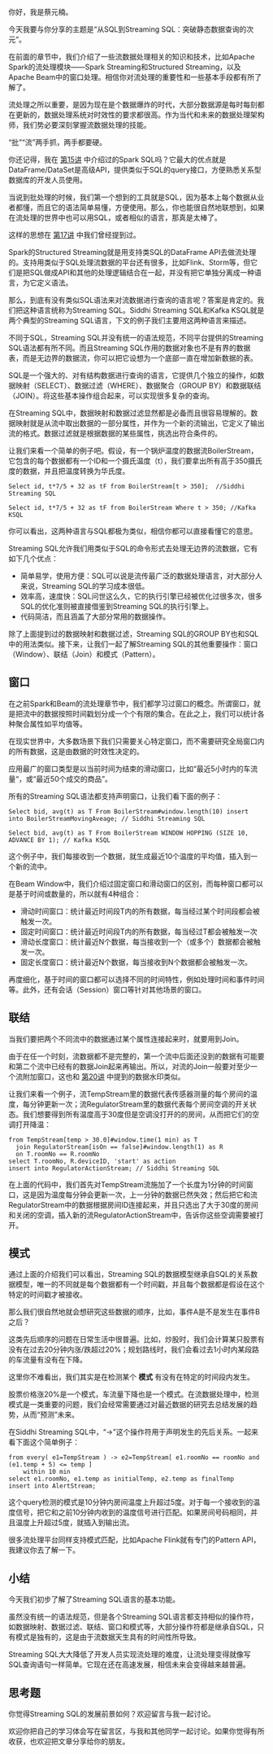 你好，我是蔡元楠。

今天我要与你分享的主题是“从SQL到Streaming SQL：突破静态数据查询的次元”。

在前面的章节中，我们介绍了一些流数据处理相关的知识和技术，比如Apache Spark的流处理模块——Spark Streaming和Structured Streaming，以及Apache Beam中的窗口处理。相信你对流处理的重要性和一些基本手段都有所了解了。

流处理之所以重要，是因为现在是个数据爆炸的时代，大部分数据源是每时每刻都在更新的，数据处理系统对时效性的要求都很高。作为当代和未来的数据处理架构师，我们势必要深刻掌握流数据处理的技能。

“批”“流”两手抓，两手都要硬。

你还记得，我在 [第15讲](https://time.geekbang.org/column/article/96256) 中介绍过的Spark SQL吗？它最大的优点就是DataFrame/DataSet是高级API，提供类似于SQL的query接口，方便熟悉关系型数据库的开发人员使用。

当说到批处理的时候，我们第一个想到的工具就是SQL，因为基本上每个数据从业者都懂，而且它的语法简单易懂，方便使用。那么，你也能很自然地联想到，如果在流处理的世界中也可以用SQL，或者相似的语言，那真是太棒了。

这样的思想在 [第17讲](https://time.geekbang.org/column/article/97121) 中我们曾经提到过。

Spark的Structured Streaming就是用支持类SQL的DataFrame API去做流处理的。支持用类似于SQL处理流数据的平台还有很多，比如Flink、Storm等，但它们是把SQL做成API和其他的处理逻辑结合在一起，并没有把它单独分离成一种语言，为它定义语法。

那么，到底有没有类似SQL语法来对流数据进行查询的语言呢？答案是肯定的。我们把这种语言统称为Streaming SQL。Siddhi Streaming SQL和Kafka KSQL就是两个典型的Streaming SQL语言，下文的例子我们主要用这两种语言来描述。

不同于SQL，Streaming SQL并没有统一的语法规范，不同平台提供的Streaming SQL语法都有所不同。而且Streaming SQL作用的数据对象也不是有界的数据表，而是无边界的数据流，你可以把它设想为一个底部一直在增加新数据的表。

SQL是一个强大的、对有结构数据进行查询的语言，它提供几个独立的操作，如数据映射（SELECT）、数据过滤（WHERE）、数据聚合（GROUP BY）和数据联结（JOIN）。将这些基本操作组合起来，可以实现很多复杂的查询。

在Streaming SQL中，数据映射和数据过滤显然都是必备而且很容易理解的。数据映射就是从流中取出数据的一部分属性，并作为一个新的流输出，它定义了输出流的格式。数据过滤就是根据数据的某些属性，挑选出符合条件的。

让我们来看一个简单的例子吧。假设，有一个锅炉温度的数据流BoilerStream，它包含的每个数据都有一个ID和一个摄氏温度（t），我们要拿出所有高于350摄氏度的数据，并且把温度转换为华氏度。

```
Select id, t*7/5 + 32 as tF from BoilerStream[t > 350];  //Siddhi Streaming SQL

Select id, t*7/5 + 32 as tF from BoilerStream Where t > 350; //Kafka KSQL

```

你可以看出，这两种语言与SQL都极为类似，相信你都可以直接看懂它的意思。

Streaming SQL允许我们用类似于SQL的命令形式去处理无边界的流数据，它有如下几个优点：

- 简单易学，使用方便：SQL可以说是流传最广泛的数据处理语言，对大部分人来说，Streaming SQL的学习成本很低。
- 效率高，速度快：SQL问世这么久，它的执行引擎已经被优化过很多次，很多SQL的优化准则被直接借鉴到Streaming SQL的执行引擎上。
- 代码简洁，而且涵盖了大部分常用的数据操作。

除了上面提到过的数据映射和数据过滤，Streaming SQL的GROUP BY也和SQL中的用法类似。接下来，让我们一起了解Streaming SQL的其他重要操作：窗口（Window）、联结（Join）和模式（Pattern）。

## 窗口

在之前Spark和Beam的流处理章节中，我们都学习过窗口的概念。所谓窗口，就是把流中的数据按照时间戳划分成一个个有限的集合。在此之上，我们可以统计各种聚合属性如平均值等。

在现实世界中，大多数场景下我们只需要关心特定窗口，而不需要研究全局窗口内的所有数据，这是由数据的时效性决定的。

应用最广的窗口类型是以当前时间为结束的滑动窗口，比如“最近5小时内的车流量“，或“最近50个成交的商品”。

所有的Streaming SQL语法都支持声明窗口，让我们看下面的例子：

```
Select bid, avg(t) as T From BoilerStream#window.length(10) insert into BoilerStreamMovingAveage; // Siddhi Streaming SQL

Select bid, avg(t) as T From BoilerStream WINDOW HOPPING (SIZE 10, ADVANCE BY 1); // Kafka KSQL

```

这个例子中，我们每接收到一个数据，就生成最近10个温度的平均值，插入到一个新的流中。

在Beam Window中，我们介绍过固定窗口和滑动窗口的区别，而每种窗口都可以是基于时间或数量的，所以就有4种组合：

- 滑动时间窗口：统计最近时间段T内的所有数据，每当经过某个时间段都会被触发一次。
- 固定时间窗口：统计最近时间段T内的所有数据，每当经过T都会被触发一次
- 滑动长度窗口：统计最近N个数据，每当接收到一个（或多个）数据都会被触发一次。
- 固定长度窗口：统计最近N个数据，每当接收到N个数据都会被触发一次。

再度细化，基于时间的窗口都可以选择不同的时间特性，例如处理时间和事件时间等。此外，还有会话（Session）窗口等针对其他场景的窗口。

## 联结

当我们要把两个不同流中的数据通过某个属性连接起来时，就要用到Join。

由于在任一个时刻，流数据都不是完整的，第一个流中后面还没到的数据有可能要和第二个流中已经有的数据Join起来再输出。所以，对流的Join一般要对至少一个流附加窗口，这也和 [第20讲](https://time.geekbang.org/column/article/98537) 中提到的数据水印类似。

让我们来看一个例子，流TempStream里的数据代表传感器测量的每个房间的温度，每分钟更新一次；流RegulatorStream里的数据代表每个房间空调的开关状态。我们想要得到所有温度高于30度但是空调没打开的的房间，从而把它们的空调打开降温：

```
from TempStream[temp > 30.0]#window.time(1 min) as T
  join RegulatorStream[isOn == false]#window.length(1) as R
  on T.roomNo == R.roomNo
select T.roomNo, R.deviceID, 'start' as action
insert into RegulatorActionStream; // Siddhi Streaming SQL

```

在上面的代码中，我们首先对TempStream流施加了一个长度为1分钟的时间窗口，这是因为温度每分钟会更新一次，上一分钟的数据已然失效；然后把它和流RegulatorStream中的数据根据房间ID连接起来，并且只选出了大于30度的房间和关闭的空调，插入新的流RegulatorActionStream中，告诉你这些空调需要被打开。

## 模式

通过上面的介绍我们可以看出，Streaming SQL的数据模型继承自SQL的关系数据模型，唯一的不同就是每个数据都有一个时间戳，并且每个数据都是假设在这个特定的时间戳才被接收。

那么我们很自然地就会想研究这些数据的顺序，比如，事件A是不是发生在事件B之后？

这类先后顺序的问题在日常生活中很普遍。比如，炒股时，我们会计算某只股票有没有在过去20分钟内涨/跌超过20%；规划路线时，我们会看过去1小时内某段路的车流量有没有在下降。

这里你不难看出，我们其实是在检测某个 **模式** 有没有在特定的时间段内发生。

股票价格涨20%是一个模式，车流量下降也是一个模式。在流数据处理中，检测模式是一类重要的问题，我们会经常需要通过对最近数据的研究去总结发展的趋势，从而“预测”未来。

在Siddhi Streaming SQL中，“->”这个操作符用于声明发生的先后关系。一起来看下面这个简单例子：

```
from every( e1=TempStream ) -> e2=TempStream[ e1.roomNo == roomNo and (e1.temp + 5) <= temp ]
    within 10 min
select e1.roomNo, e1.temp as initialTemp, e2.temp as finalTemp
insert into AlertStream;

```

这个query检测的模式是10分钟内房间温度上升超过5度。对于每一个接收到的温度信号，把它和之前10分钟内收到的温度信号进行匹配。如果房间号码相同，并且温度上升超过5度，就插入到输出流。

很多流处理平台同样支持模式匹配，比如Apache Flink就有专门的Pattern API，我建议你去了解一下。

## 小结

今天我们初步了解了Streaming SQL语言的基本功能。

虽然没有统一的语法规范，但是各个Streaming SQL语言都支持相似的操作符，如数据映射、数据过滤、联结、窗口和模式等，大部分操作符都是继承自SQL，只有模式是独有的，这是由于流数据天生具有的时间性所导致。

Streaming SQL大大降低了开发人员实现流处理的难度，让流处理变得就像写SQL查询语句一样简单。它现在还在高速发展，相信未来会变得越来越普遍。

## 思考题

你觉得Streaming SQL的发展前景如何？欢迎留言与我一起讨论。

欢迎你把自己的学习体会写在留言区，与我和其他同学一起讨论。如果你觉得有所收获，也欢迎把文章分享给你的朋友。